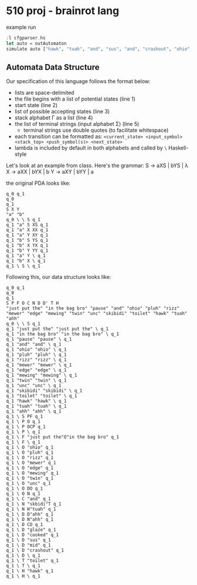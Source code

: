 # 510 proj - brainrot lang
example run 
```haskell
:l cfgparser.hs 
let auto = outAutomaton 
simulate auto ["hawk", "tuah", "and", "sus", "and", "crashout", "ohio", "lambda"]
```

## Automata Data Structure
Our specification of this language follows the format below:
- lists are space-delimited
- the file begins with a list of potential states (line 1)
- start state (line 2)
- list of possible accepting states (line 3)
- stack alphabet Γ as a list (line 4)
- the list of terminal strings (input alphabet Σ) (line 5)
    - terminal strings use double quotes (to facilitate whitespace)
- each transition can be formatted as: `<current_state> <input_symbol> <stack_top> <push_symbol(s)> <next_state>`
- lambda is included by default in both alphabets and called by `\` Haskell-style

Let's look at an example from class. Here's the grammar:
S -> aXS | bYS | λ
X -> aXX | bYX | b
Y -> aXY | bYY | a

the original PDA looks like:
```
q_0 q_1
q_0
q_1
S X Y
"a" "b"
q_0 \ \ S q_1
q_1 "a" S XS q_1
q_1 "a" X XX q_1
q_1 "a" Y XY q_1
q_1 "b" S YS q_1
q_1 "b" X YX q_1
q_1 "b" Y YY q_1
q_1 "a" Y \ q_1
q_1 "b" X \ q_1
q_1 \ S \ q_1
```

Following this, our data structure looks like:
```
q_0 q_1
q_0
q_1
S P F O C N D D' T H
"just put the" "in the bag bro" "pause" "and" "ohio" "pluh" "rizz" "mewer" "edge" "mewing" "twin" "unc" "skibidi" "toilet" "hawk" "tuah" "ahh" 
q_0 \ \ S q_1
q_1 "just put the" "just put the" \ q_1
q_1 "in the bag bro" "in the bag bro" \ q_1
q_1 "pause" "pause" \ q_1
q_1 "and" "and" \ q_1
q_1 "ohio" "ohio" \ q_1
q_1 "pluh" "pluh" \ q_1
q_1 "rizz" "rizz" \ q_1
q_1 "mewer" "mewer" \ q_1
q_1 "edge" "edge" \ q_1
q_1 "mewing" "mewing" \ q_1
q_1 "twin" "twin" \ q_1
q_1 "unc" "unc" \ q_1
q_1 "skibidi" "skibidi" \ q_1
q_1 "toilet" "toilet" \ q_1
q_1 "hawk" "hawk" \ q_1
q_1 "tuah" "tuah" \ q_1
q_1 "ahh" "ahh" \ q_1
q_1 \ S PF q_1
q_1 \ P O q_1
q_1 \ P OCP q_1
q_1 \ P \ q_1
q_1 \ F "just put the"O"in the bag bro" q_1
q_1 \ F \ q_1
q_1 \ O "ohio" q_1
q_1 \ O "pluh" q_1
q_1 \ O "rizz" q_1
q_1 \ O "mewer" q_1
q_1 \ O "edge" q_1
q_1 \ O "mewing" q_1
q_1 \ O "twin" q_1
q_1 \ O "unc" q_1
q_1 \ O DO q_1
q_1 \ O N q_1
q_1 \ C "and" q_1
q_1 \ N "skbidi"T q_1
q_1 \ N H"tuah" q_1
q_1 \ D D"ahh" q_1
q_1 \ D N"ahh" q_1
q_1 \ D CD q_1
q_1 \ D "glaze" q_1
q_1 \ D "cooked" q_1
q_1 \ D "sus" q_1
q_1 \ D "mid" q_1
q_1 \ D "crashout" q_1
q_1 \ D \ q_1
q_1 \ T "toilet" q_1
q_1 \ T \ q_1
q_1 \ H "hawk" q_1
q_1 \ H \ q_1
```
